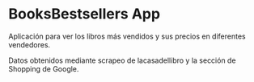 # BooksBestsellers App
Aplicación para ver los libros más vendidos y sus precios en diferentes vendedores.

Datos obtenidos mediante scrapeo de lacasadellibro y la sección de Shopping de Google.
